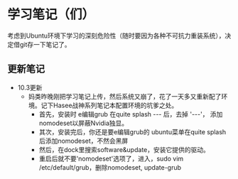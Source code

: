 # 学习笔记（们）

考虑到Ubuntu环境下学习的深刻危险性（随时要因为各种不可抗力重装系统），决定借git存一下笔记了。

## 更新笔记

* 10.3更新
    * 妈类昨晚刚把学习笔记上传，然后系统又崩了，花了一天多又重新配了环境。记下Hasee战神系列笔记本配置环境的坑爹之处。
        * 首先，安装时 e编辑grub 在quite splash --- 后，去掉 '---'， 添加nomodeset以屏蔽Nvidia独显。
        * 其次，安装完后，你还是要e编辑grub的 ubuntu菜单在quite splash 后添加nomodeset，不然会黑屏
        * 然后，在dock里搜索software&update，安装它提供的驱动。
        * 重启后就不要'nomodeset'选项了，进入，sudo vim /etc/default/grub，删除nomodeset, update-grub